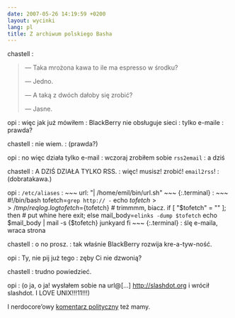 ```yaml
---
date: 2007-05-26 14:19:59 +0200
layout: wycinki
lang: pl
title: Z archiwum polskiego Basha
---
```


chastell
: <blockquote><p>— Taka mrożona kawa to ile ma espresso w środku?</p><p>— Jedno.</p><p>— A taką z dwóch dałoby się zrobić?</p><p>— Jasne.</p><p></p></blockquote>

opi
: więc jak już mówiłem
: BlackBerry nie obsługuje sieci
: tylko e-maile
: prawda?

chastell
: nie wiem.
: (prawda?)

opi
: no więc działa tylko e-mail
: wczoraj zrobiłem sobie `rss2email`
: a dziś

chastell
: A DZIŚ DZIAŁA TYLKO RSS.
: więc! musisz! zrobić! `email2rss`!
: (dobratakawa.)

opi
: `/etc/aliases`
: 
    ~~~
    url: "| /home/emil/bin/url.sh"
    ~~~
    {:.terminal}
: 
    ~~~
    #!/bin/bash
    tofetch=`grep http:// -`
    echo $tofetch >> /tmp/reqlog.log
    tofetch=${tofetch} # trimmmm, biacz.
    if [ "$tofetch" = "" ]; then
      # put whine here
      exit;
    else
      mail_body=`elinks -dump $tofetch`
      echo $mail_body | mail -s {$tofetch} junkyard
    fi
    ~~~
    {:.terminal}
: ślę e-maila, wraca strona

chastell
: o no prosz.
: tak właśnie BlackBerry rozwija kre-a-tyw-ność.

opi
: Ty, nie pij już tego
: zęby Ci nie dzwonią?

chastell
: trudno powiedzieć.

opi
: (o ja, o ja! wysłałem sobie na url@[…] http://slashdot.org i wrócił slashdot. I LOVE UNIX!!!11!!!)

I nerdocore’owy [komentarz polityczny](wycinki/dziendemokracji.png '18. rocznica wolnych wyborów') też mamy.

